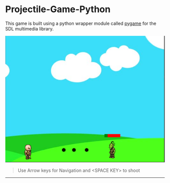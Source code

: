 # Projectile-Game-Python

This game is built using a python wrapper module called 
[pygame](https://pypi.org/project/pygame/) for the SDL multimedia library. 

![image](screenshot.PNG)

>Use Arrow keys for Navigation and \<SPACE KEY> to shoot
 ---
